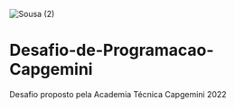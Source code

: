 ![Sousa (2)](https://user-images.githubusercontent.com/85742339/152279170-9563da12-a9f8-4d38-a982-df3ef8234f7d.png)
# Desafio-de-Programacao-Capgemini
Desafio proposto pela Academia Técnica Capgemini 2022
